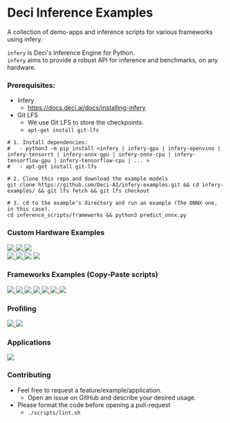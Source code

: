 # Deci Inference Examples

A collection of demo-apps and inference scripts for various frameworks using infery.

`infery` is Deci's Inference Engine for Python.<br>`infery` aims to provide a robust API for inference and benchmarks,
on any hardware.

### Prerequisites:
- Infery
    - https://docs.deci.ai/docs/installing-infery
- Git LFS
    - We use Git LFS to store the checkpoints.
    - `apt-get install git-lfs`

```shell
# 1. Install dependencies: 
#   - python3 -m pip install <infery | infery-gpu | infery-openvino | infery-tensorrt | infery-onnx-gpu | infery-onnx-cpu | infery-tensorflow-gpu | infery-tensorflow-cpu | ... >
#   - apt-get install git-lfs

# 2. Clone this repo and download the example models
git clone https://github.com/Deci-AI/infery-examples.git && cd infery-examples/ && git lfs fetch && git lfs checkout

# 3. cd to the example's directory and run an example (The ONNX one, in this case).
cd inference_scripts/frameworks && python3 predict_onnx.py
```

### Custom Hardware Examples
<a href="https://github.com/Deci-AI/infery-examples/blob/master/inference_scripts/frameworks/predict_tensorrt.py">
<img src="https://img.shields.io/badge/Jetson-Orin AGX-green">
</a>
<a href="https://github.com/Deci-AI/infery-examples/blob/master/inference_scripts/frameworks/predict_tensorrt.py">
<img src="https://img.shields.io/badge/Jetson-Xavier AGX-green">
</a>
<a href="https://github.com/Deci-AI/infery-examples/blob/master/inference_scripts/frameworks/predict_tensorrt.py">
<img src="https://img.shields.io/badge/Jetson-Nano-green">
</a>
<br>
<a href="https://github.com/Deci-AI/infery-examples/blob/master/inference_scripts/frameworks/predict_tensorrt.py">
<img src="https://img.shields.io/badge/Nvidia-T4-green">
</a>
<a href="https://github.com/Deci-AI/infery-examples/blob/master/inference_scripts/frameworks/predict_tensorrt.py">
<img src="https://img.shields.io/badge/Nvidia-V100-green">
</a>
<a href="https://github.com/Deci-AI/infery-examples/blob/master/inference_scripts/frameworks/predict_openvino.py"><img src="https://img.shields.io/badge/Intel-CPU-teal"></a>
<a href="https://github.com/Deci-AI/infery-examples/blob/master/inference_scripts/frameworks/predict_coreml.py">
    <img src="https://img.shields.io/badge/Apple-CoreML-blue">
</a>


### Frameworks Examples (Copy-Paste scripts)

<a href="https://github.com/Deci-AI/infery-examples/blob/master/inference_scripts/frameworks/predict_tensorrt.py">
    <img src="https://img.shields.io/badge/example-TensorRT-blue">
</a>
<a href="https://github.com/Deci-AI/infery-examples/blob/master/inference_scripts/frameworks/predict_onnx.py">
    <img   src="https://img.shields.io/badge/example-ONNX-blue">
</a>
<a href="https://github.com/Deci-AI/infery-examples/blob/master/inference_scripts/frameworks/predict_tensorflow.py">
    <img src="https://img.shields.io/badge/example-TensorFlow-blue">
</a>
<a href="https://github.com/Deci-AI/infery-examples/blob/master/inference_scripts/frameworks/predict_openvino.py">
    <img src="https://img.shields.io/badge/example-OpenVino-blue"> 
</a>
<a href="https://github.com/Deci-AI/infery-examples/blob/master/inference_scripts/frameworks/predict_torch.py">
    <img src="https://img.shields.io/badge/example-PyTorch-blue">
</a>
<a href="https://github.com/Deci-AI/infery-examples/blob/master/inference_scripts/frameworks/predict_tflite.py">
    <img src="https://img.shields.io/badge/example-TFLite-blue">
</a>
<a href="https://github.com/Deci-AI/infery-examples/blob/master/inference_scripts/frameworks/predict_coreml.py">
    <img src="https://img.shields.io/badge/example-CoreML-blue">
</a>

### Profiling

<a href="https://github.com/Deci-AI/infery-examples/blob/master/inference_scripts/model_profiling_and_inspection/tensorrt_layers_profiling.py">
<img src="https://img.shields.io/badge/example-TensorRT Layers Profiling-purple"> 
</a>

<a href="https://github.com/Deci-AI/infery-examples/blob/master/inference_notebooks/model_inspection.ipynb">
<img src="https://img.shields.io/badge/notebook-Model Inspection-purple"> 
</a>


### Applications
<a href="https://github.com/Deci-AI/infery-examples/blob/master/inference_scripts/tasks/nlp/bert_sentiment_analysis.py">
    <img src="https://img.shields.io/badge/Bert-Sentiment Analysis-orange">
</a>

### Contributing
- Feel free to request a feature/example/application.
  - Open an issue on GitHub and describe your desired usage.
- Please format the code before opening a pull-request
    - `./scripts/lint.sh`
